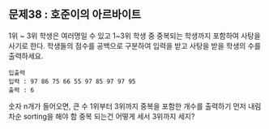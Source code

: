 ## 문제38 : 호준이의 아르바이트

1위 ~ 3위 학생은 여러명일 수 있고 1~3위 학생 중 중복되는 학생까지 포함하여 사탕을 사기로 한다.
학생들의 점수를 공백으로 구분하여 입력을 받고 사탕을 받을 학생의 수를 출력하세요.

```
입출력
입력 : 97 86 75 66 55 97 85 97 97 95
출력 : 6
```

숫자 n개가 들어오면, 큰 수 1위부터 3위까지 중복을 포함한 개수를 출력하기
먼저 내림차순 sorting을 해야 함
중복 되는건 어떻게 세서 3위까지 세지?
